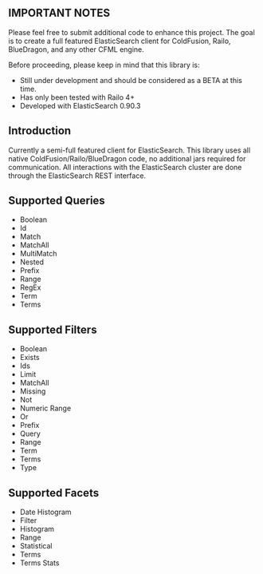 IMPORTANT NOTES
--------------------------
Please feel free to submit additional code to enhance this project.  The goal is to create a full featured ElasticSearch client for ColdFusion, Railo, BlueDragon, and any other CFML engine.

Before proceeding, please keep in mind that this library is:

* Still under development and should be considered as a BETA at this time.
* Has only been tested with Railo 4+
* Developed with ElasticSearch 0.90.3 

Introduction
------------
Currently a semi-full featured client for ElasticSearch.  This library uses all native ColdFusion/Railo/BlueDragon code, no additional jars required for communication.  All interactions with the ElasticSearch cluster are done through the ElasticSearch REST interface.  

Supported Queries
-----------------
* Boolean
* Id
* Match
* MatchAll
* MultiMatch
* Nested
* Prefix
* Range
* RegEx
* Term
* Terms

Supported Filters
-----------------
* Boolean
* Exists
* Ids
* Limit
* MatchAll
* Missing
* Not
* Numeric Range
* Or
* Prefix
* Query
* Range
* Term
* Terms
* Type

Supported Facets
----------------
* Date Histogram
* Filter
* Histogram
* Range
* Statistical
* Terms
* Terms Stats